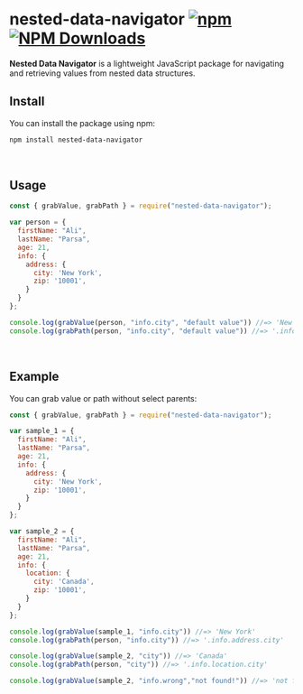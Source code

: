 # nested-data-navigator [![npm](https://img.shields.io/npm/v/nested-data-navigator)](https://www.npmjs.com/package/nested-data-navigator) [![NPM Downloads](https://img.shields.io/npm/dm/nested-data-navigator)](https://npmcharts.com/compare/nested-data-navigator)

**Nested Data Navigator** is a lightweight JavaScript package for navigating and retrieving values from nested data structures.
<br/>
## Install
You can install the package using npm:

```bash
npm install nested-data-navigator
```
<br/>

## Usage
```js
const { grabValue, grabPath } = require("nested-data-navigator");

var person = {
  firstName: "Ali",
  lastName: "Parsa",
  age: 21,
  info: {
    address: {
      city: 'New York',
      zip: '10001',
    }
  }
};

console.log(grabValue(person, "info.city", "default value")) //=> 'New Yourk'
console.log(grabPath(person, "info.city", "default value")) //=> '.info.address.city' 

```
<br/>

## Example
You can grab value or path without select parents:

```js
const { grabValue, grabPath } = require("nested-data-navigator");

var sample_1 = {
  firstName: "Ali",
  lastName: "Parsa",
  age: 21,
  info: {
    address: {
      city: 'New York',
      zip: '10001',
    }
  }
};

var sample_2 = {
  firstName: "Ali",
  lastName: "Parsa",
  age: 21,
  info: {
    location: {
      city: 'Canada',
      zip: '10001',
    }
  }
};

console.log(grabValue(sample_1, "info.city")) //=> 'New York'
console.log(grabPath(person, "info.city")) //=> '.info.address.city'

console.log(grabValue(sample_2, "city")) //=> 'Canada'
console.log(grabPath(person, "city")) //=> '.info.location.city'

console.log(grabValue(sample_2, "info.wrong","not found!")) //=> 'not found!'


